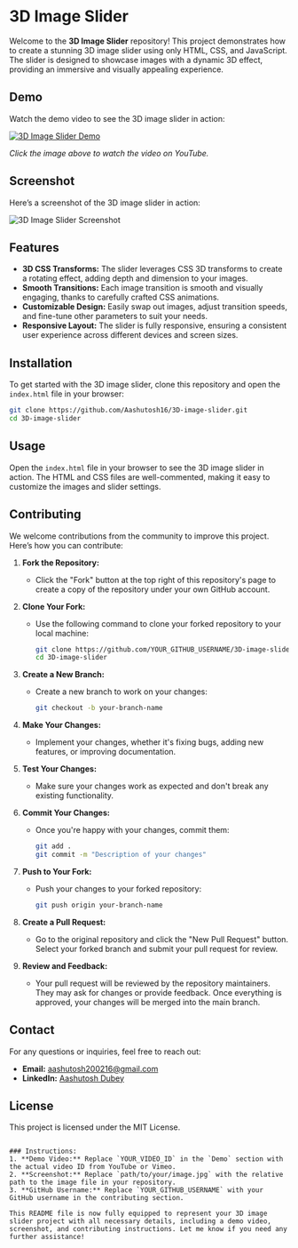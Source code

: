 # 3D Image Slider

Welcome to the **3D Image Slider** repository! This project demonstrates how to create a stunning 3D image slider using only HTML, CSS, and JavaScript. The slider is designed to showcase images with a dynamic 3D effect, providing an immersive and visually appealing experience.

## Demo

Watch the demo video to see the 3D image slider in action:

[![3D Image Slider Demo](https://img.youtube.com/vi/YOUR_VIDEO_ID/maxresdefault.jpg)](https://www.youtube.com/watch?v=YOUR_VIDEO_ID)

*Click the image above to watch the video on YouTube.*

## Screenshot

Here’s a screenshot of the 3D image slider in action:

![3D Image Slider Screenshot](path/to/your/image.jpg)

## Features

- **3D CSS Transforms:** The slider leverages CSS 3D transforms to create a rotating effect, adding depth and dimension to your images.
- **Smooth Transitions:** Each image transition is smooth and visually engaging, thanks to carefully crafted CSS animations.
- **Customizable Design:** Easily swap out images, adjust transition speeds, and fine-tune other parameters to suit your needs.
- **Responsive Layout:** The slider is fully responsive, ensuring a consistent user experience across different devices and screen sizes.

## Installation

To get started with the 3D image slider, clone this repository and open the `index.html` file in your browser:

```bash
git clone https://github.com/Aashutosh16/3D-image-slider.git
cd 3D-image-slider
```

## Usage

Open the `index.html` file in your browser to see the 3D image slider in action. The HTML and CSS files are well-commented, making it easy to customize the images and slider settings.

## Contributing

We welcome contributions from the community to improve this project. Here’s how you can contribute:

1. **Fork the Repository:**
   - Click the "Fork" button at the top right of this repository's page to create a copy of the repository under your own GitHub account.

2. **Clone Your Fork:**
   - Use the following command to clone your forked repository to your local machine:
     ```bash
     git clone https://github.com/YOUR_GITHUB_USERNAME/3D-image-slider.git
     cd 3D-image-slider
     ```

3. **Create a New Branch:**
   - Create a new branch to work on your changes:
     ```bash
     git checkout -b your-branch-name
     ```

4. **Make Your Changes:**
   - Implement your changes, whether it's fixing bugs, adding new features, or improving documentation.

5. **Test Your Changes:**
   - Make sure your changes work as expected and don't break any existing functionality.

6. **Commit Your Changes:**
   - Once you're happy with your changes, commit them:
     ```bash
     git add .
     git commit -m "Description of your changes"
     ```

7. **Push to Your Fork:**
   - Push your changes to your forked repository:
     ```bash
     git push origin your-branch-name
     ```

8. **Create a Pull Request:**
   - Go to the original repository and click the "New Pull Request" button. Select your forked branch and submit your pull request for review.

9. **Review and Feedback:**
   - Your pull request will be reviewed by the repository maintainers. They may ask for changes or provide feedback. Once everything is approved, your changes will be merged into the main branch.

## Contact

For any questions or inquiries, feel free to reach out:

- **Email:** [aashutosh200216@gmail.com](mailto:aashutosh200216@gmail.com)
- **LinkedIn:** [Aashutosh Dubey](https://www.linkedin.com/in/aashutoshdubey16/)

## License

This project is licensed under the MIT License.
```

### Instructions:
1. **Demo Video:** Replace `YOUR_VIDEO_ID` in the `Demo` section with the actual video ID from YouTube or Vimeo.
2. **Screenshot:** Replace `path/to/your/image.jpg` with the relative path to the image file in your repository.
3. **GitHub Username:** Replace `YOUR_GITHUB_USERNAME` with your GitHub username in the contributing section.

This README file is now fully equipped to represent your 3D image slider project with all necessary details, including a demo video, screenshot, and contributing instructions. Let me know if you need any further assistance!
